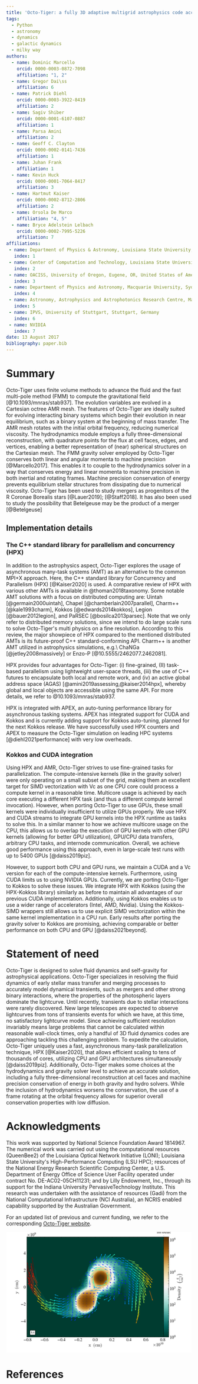 ```yaml
---
title: 'Octo-Tiger: a fully 3D adaptive multigrid astrophysics code accelerated using the asynchronous many-task runtime HPX '
tags:
  - Python
  - astronomy
  - dynamics
  - galactic dynamics
  - milky way
authors:
  - name: Dominic Marcello
    orcid: 0000-0003-0872-7098
    affiliation: "1, 2" 
  - name: Gregor Dai\ss
    affiliation: 6
  - name: Patrick Diehl
    orcid: 0000-0003-3922-8419
    affiliation: 2
  - name: Sagiv Shiber
    orcid: 0000-0001-6107-0887
    affiliation: 1
  - name: Parsa Amini
    affiliation: 2
  - name: Geoff C. Clayton
    orcid: 0000-0002-0141-7436
    affiliation: 1
  - name: Juhan Frank
    affiliation: 1
  - name: Kevin Huck
    orcid: 0000-0001-7064-8417
    affiliation: 3
  - name: Hartmut Kaiser
    orcid: 0000-0002-8712-2806
    affiliation: 2
  - name: Orsola De Marco
    affiliation: "4, 5"
  - name: Bryce Adelstein Lelbach
    orcid: 0000-0002-7995-5226
    affiliation: 7
affiliations:
 - name: Department of Physics & Astronomy, Louisiana State University, Baton Rouge, LA, United States of America
   index: 1
 - name: Center of Computation and Technology, Louisiana State University, Baton Rouge, LA, United States of America
   index: 2
 - name: OACISS, University of Oregon, Eugene, OR, United States of America
   index: 3
 - name: Department of Physics and Astronomy, Macquarie University, Sydney, NSW 2109, Australia
   index: 4
 - name: Astronomy, Astrophysics and Astrophotonics Research Centre, Macquarie University, Sydney, NSW 2109, Australia
   index: 5
 - name: IPVS, University of Stuttgart, Stuttgart, Germany
   index: 6
 - name: NVIDIA
   index: 7
date: 13 August 2017
bibliography: paper.bib
---
```


# Summary

Octo-Tiger uses finite volume methods to advance the fluid and the fast multi-pole method (FMM) to compute the gravitational field [@10.1093/mnras/stab937]. The evolution variables are evolved in a Cartesian octree AMR mesh.  The features of Octo-Tiger are ideally suited for evolving interacting binary systems which begin their evolution in near equilibrium, such as a binary system at the beginning of mass transfer. The AMR mesh rotates with the initial orbital frequency, reducing numerical viscosity. The hydrodynamics module employs a fully three-dimensional reconstruction, with quadrature points for the flux at cell faces, edges, and vertices, enabling a better representation of (near) spherical structures on the Cartesian mesh. The FMM gravity solver employed by Octo-Tiger conserves both linear and angular momenta to machine precision [@Marcello2017]. This enables it to couple to the hydrodynamics solver in a way that conserves energy and linear momenta to machine precision in both inertial and rotating frames. Machine precision conservation of energy prevents equilibrium stellar structures from dissipating due to numerical viscosity. Octo-Tiger has been used to study mergers as progenitors of the R Coronae Borealis stars [@Lauer2019]; [@Staff2018]. It has also been used to study the possibility that Betelgeuse may be the product of a merger [@Betelgeuse]

## Implementation details

### The C++ standard library for parallelism and concurrency (HPX)

In addition to the astrophysics aspect, Octo-Tiger explores the usage of asynchronous many-task systems (AMT) as an alternative to the common MPI+X approach. Here, the C++ standard library for Concurrency and Parallelism (HPX) [@Kaiser2020] is used. A comparative review of HPX with various other AMTs is available in @thoman2018taxonomy. Some notable AMT solutions with a focus on distributed computing are: Uintah [@germain2000uintah], Chapel [@chamberlain2007parallel], Charm++ [@kale1993charm], Kokkos [@edwards2014kokkos], Legion [@bauer2012legion], and PaRSEC [@bosilca2013parsec]. Note that we only refer to distributed memory solutions, since we intend to do large scale runs to solve Octo-Tiger's multi physics on a fine resolution. According to this review, the major showpiece of HPX compared to the mentioned distributed AMTs is its future-proof C++ standard-conforming API. Charm++ is another AMT utilized in astrophysics simulations, e.g.\ ChaNGa [@jetley2008massively] or Enzo-P [@10.5555/2462077.2462081].  

HPX provides four advantages for Octo-Tiger: (i) fine-grained, (II) task-based parallelism using lightweight user-space threads, (iii) the use of C++ futures to encapsulate both local and remote work, and (iv) an active global address space (AGAS) [@amini2019assessing,@kaiser2014hpx], whereby global and local objects are accessible using the same API. For more details, we refer to @10.1093/mnras/stab937.

HPX is integrated with APEX, an auto-tuning performance library for asynchronous tasking systems.  APEX has integrated support for CUDA and Kokkos and is currently adding support for Kokkos auto-tuning, planned for the next Kokkos release.  We have successfully used HPX counters and APEX to measure the Octo-Tiger simulation on leading HPC systems [@diehl2021performance] with very low overheads.

### Kokkos and CUDA integration

Using HPX and AMR, Octo-Tiger strives to use fine-grained tasks for parallelization. The compute-intensive kernels (like in the gravity solver) were only operating on a small subset of the grid, making them an excellent target for SIMD vectorization with Vc as one CPU core could process a compute kernel in a reasonable time. Multicore usage is achieved by each core executing a different HPX task (and thus a different compute kernel invocation). However, when porting Octo-Tiger to use GPUs, these small kernels were individually insufficient to utilize GPUs properly. We use HPX and CUDA streams to integrate GPU kernels into the HPX runtime as tasks to solve this. In a similar manner to how we achieve multicore usage on the CPU, this allows us to overlap the execution of GPU kernels with other GPU kernels (allowing for better GPU utilization), GPU/CPU data transfers, arbitrary CPU tasks, and internode communication. 
Overall, we achieve good performance using this approach, even in large-scale test runs with up to 5400 GPUs [@daiss2019piz].

However, to support both CPU and GPU runs, we maintain a CUDA and a Vc version for each of the compute-intensive kernels. Furthermore, using CUDA limits us to using NVIDIA GPUs. Currently, we are porting Octo-Tiger to Kokkos to solve these issues. We integrate HPX with Kokkos (using the HPX-Kokkos library) similarly as before to maintain all advantages of our previous CUDA implementation. Additionally, using Kokkos enables us to use a wider range of accelerators (Intel, AMD, Nvidia). Using the Kokkos-SIMD wrappers still allows us to use explicit SIMD vectorization within the same kernel implementation in a CPU run. Early results after porting the gravity solver to Kokkos are promising, achieving comparable or better performance on both CPU and GPU [@daiss2021beyond].

# Statement of need

Octo-Tiger is designed to solve fluid dynamics and self-gravity for astrophysical applications. 
Octo-Tiger specializes in resolving  the fluid dynamics of early stellar mass transfer and merging processes to accurately model dynamical transients, such as mergers and other strong binary interactions, where the properties of the photospheric layers dominate the lightcurve. Until recently, transients due to stellar interactions were rarely discovered. New large telescopes are expected to observe lightcurves from tons of transients events for which we have, at this time, no satisfactory lightcurve model. 
Since achieving sufficient resolution invariably means large problems that cannot be calculated within reasonable wall-clock times, only a handful of 3D fluid dynamics codes are approaching tackling this challenging problem. To expedite the calculation, Octo-Tiger uniquely uses a fast, asynchronous many-task parallelization technique, HPX [@Kaiser2020], that allows efficient scaling to tens of thousands of cores, utilizing CPU and GPU architectures simultaneously [@daiss2019piz]. Additionally, Octo-Tiger makes some choices at the hydrodynamics and gravity solver level to achieve an accurate solution, including a fully three-dimensional reconstruction at cell faces and machine precision conservation of energy in both gravity and hydro solvers. While the inclusion of hydrodynamics worsens the conservation, the use of a frame rotating at the orbital frequency allows for superior overall conservation properties with low diffusion.


# Acknowledgments

This work was supported by National Science Foundation Award 1814967. The numerical work was carried out using the computational resources (QueenBee2) of the Louisiana Optical Network Initiative (LONI); Louisiana State University's High-Performance Computing (LSU HPC); resources of the National Energy Research Scientific Computing Center, a U.S. Department of Energy Office of Science User Facility operated under contract No. DE-AC02-05CH11231; and by Lilly Endowment,  Inc., through its support for the Indiana University PervasiveTechnology Institute. This research was undertaken with the assistance of resources  (Gadi) from the  National  Computational  Infrastructure  (NCI  Australia), an NCRIS enabled capability supported by the Australian Government.

For an updated list of previous and current funding, we refer to the corresponding [Octo-Tiger website](https://github.com/STEllAR-GROUP/octotiger#funding).

![A double white dwarf merger of mass ratio 0.7 simulated by Octo-Tiger. The view is an equatorial slice with colors indicating density and arrows indicating velocities in the rotating frame. The system is viewed at a time of 8.4 orbits from the beginning of the simulation, as indicated in the lower-left corner. The merger occurs 1.4 orbits later. A full movie of this simulation is available on https://lsu.box.com/s/88yvff80hhje5qt6lgsodujqvyv6913g \label{fig:example}](joss_image.png)


# References
